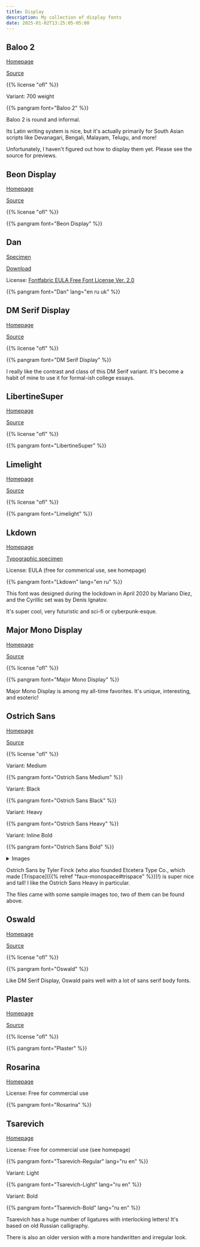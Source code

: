 ```yaml
---
title: Display
description: My collection of display fonts
date: 2025-01-02T13:25:05-05:00
---
```


## Baloo 2

[Homepage](https://fonts.google.com/specimen/Baloo+2)

[Source](https://github.com/EkType/Baloo2)

{{% license "ofl" %}}

<span class="primary">Variant</span>: 700 weight

{{% pangram font="Baloo 2" %}}

Baloo 2 is round and informal.

Its Latin writing system is nice, but it's actually primarily for South Asian scripts
like Devanagari, Bengali, Malayam, Telugu, and more!

Unfortunately, I haven't figured out how to display them yet. Please see the source
for previews.

## Beon Display

[Homepage](https://noirblancrouge.com/fonts/beon-display)

[Source](https://github.com/noirblancrouge/Beon)

{{% license "ofl" %}}

{{% pangram font="Beon Display" %}}

## Dan

[Specimen](https://www.behance.net/gallery/501615/DAN-Free-Font)

[Download](https://localfonts.eu/freefonts/decorative-cyrillic-free-fonts/dan)

License: [Fontfabric EULA Free Font License Ver. 2.0](https://localfonts.eu/wp-content/uploads/2017/12/EULA-Free-Font-License-Ver.-2.0.pdf)

{{% pangram font="Dan" lang="en ru uk" %}}

## DM Serif Display

[Homepage](https://fonts.google.com/specimen/DM+Serif+Display)

[Source](https://github.com/googlefonts/dm-fonts)

{{% license "ofl" %}}

{{% pangram font="DM Serif Display" %}}

I really like the contrast and class of this DM Serif variant.
It's become a habit of mine to use it for formal-ish college essays.

## LibertineSuper

[Homepage](https://noirblancrouge.com/fonts/libertinesuper)

[Source](https://github.com/noirblancrouge/LibertineSuper)

{{% license "ofl" %}}

{{% pangram font="LibertineSuper" %}}

## Limelight

[Homepage](https://fonts.google.com/specimen/Limelight)

[Source](https://github.com/librefonts/limelight)

{{% license "ofl" %}}

{{% pangram font="Limelight" %}}

## Lkdown

[Homepage](https://rostype.com/lkdown)

[Typographic specimen](https://www.behance.net/gallery/95166229/Lkdown-Free-font?locale=en_US)

License: EULA (free for commerical use, see homepage)

{{% pangram font="Lkdown" lang="en ru" %}}

This font was designed during the lockdown in April 2020 by Mariano Diez, and the
Cyrillic set was by Denis Ignatov.

It's super cool, very futuristic and sci-fi or cyberpunk-esque.

## Major Mono Display

[Homepage](https://fonts.google.com/specimen/Major+Mono+Display)

[Source](https://github.com/googlefonts/majormono)

{{% license "ofl" %}}

{{% pangram font="Major Mono Display" %}}

Major Mono Display is among my all-time favorites. It's unique, interesting, and esoteric!

## Ostrich Sans

[Homepage](https://www.theleagueofmoveabletype.com/ostrich-sans)

[Source](https://github.com/theleagueof/ostrich-sans)

{{% license "ofl" %}}

<span class="primary">Variant</span>: Medium

{{% pangram font="Ostrich Sans Medium" %}}

<span class="primary">Variant</span>: Black

{{% pangram font="Ostrich Sans Black" %}}

<span class="primary">Variant</span>: Heavy

{{% pangram font="Ostrich Sans Heavy" %}}

<span class="primary">Variant</span>: Inline Bold

{{% pangram font="Ostrich Sans Bold" %}}

<details>
<summary>Images</summary>
{{< ostrich-sans-images.inline >}}
    {{ with .Page.Resources.Get "samples/OstrichSans-4.jpg" }}
        <img src="{{ .RelPermalink }}" alt="4th sample image of Ostrich Sans">
    {{ end }}
    {{ with .Page.Resources.Get "samples/OstrichSans-5.jpg" }}
        <img src="{{ .RelPermalink }}" alt="5th sample image of Ostrich Sans">
    {{ end }}
{{< /ostrich-sans-images.inline >}}
</details>

Ostrich Sans by Tyler Finck (who also founded Etcetera Type Co., which made
[Trispace]({{% relref "faux-monospace#trispace" %}})!)
is super nice and tall! I like the Ostrich Sans Heavy in particular.

The files came with some sample images too, two of them can be found above.

## Oswald

[Homepage](https://fonts.google.com/specimen/Oswald)

[Source](https://github.com/googlefonts/OswaldFont)

{{% license "ofl" %}}

{{% pangram font="Oswald" %}}

Like DM Serif Display, Oswald pairs well with a lot of sans serif body fonts.

## Plaster

[Homepage](https://fonts.google.com/specimen/Plaster)

[Source](https://github.com/SorkinType/Plaster)

{{% license "ofl" %}}

{{% pangram font="Plaster" %}}

## Rosarina

[Homepage](https://www.behance.net/gallery/47054079/Rosarina-Font)

License: Free for commercial use

{{% pangram font="Rosarina" %}}

## Tsarevich

[Homepage](http://www.mishapanfilov.ru/font_tsarevich_en.html)

License: Free for commercial use (see homepage)

{{% pangram font="Tsarevich-Regular" lang="ru en" %}}

<span class="primary">Variant</span>: Light

{{% pangram font="Tsarevich-Light" lang="ru en" %}}

<span class="primary">Variant</span>: Bold

{{% pangram font="Tsarevich-Bold" lang="ru en" %}}

Tsarevich has a huge number of ligatures with interlocking letters! It's based on old
Russian calligraphy.

There is also an older version with a more handwritten and irregular look.
